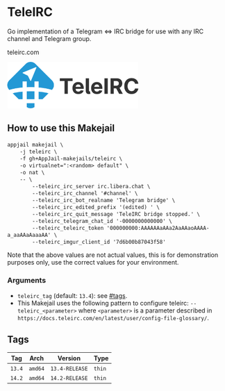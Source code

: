 # TeleIRC

Go implementation of a Telegram &lt;=> IRC bridge for use with any IRC channel and Telegram group.

teleirc.com

<img src="https://github.com/RITlug/teleirc/blob/main/assets/svg/horizontal_color.svg?raw=true" alt="teleirc logo" width="60%" height="auto">

## How to use this Makejail

```
appjail makejail \
    -j teleirc \
    -f gh+AppJail-makejails/teleirc \
    -o virtualnet=":<random> default" \
    -o nat \
    -- \
        --teleirc_irc_server irc.libera.chat \
        --teleirc_irc_channel '#channel' \
        --teleirc_irc_bot_realname 'Telegram bridge' \
        --teleirc_irc_edited_prefix '(edited) ' \
        --teleirc_irc_quit_message 'TeleIRC bridge stopped.' \
        --teleirc_telegram_chat_id '-0000000000000' \
        --teleirc_teleirc_token '000000000:AAAAAAaAAa2AaAAaoAAAA-a_aaAAaAaaaAA' \
        --teleirc_imgur_client_id '7d6b00b87043f58'
```

Note that the above values are not actual values, this is for demonstration purposes only, use the correct values for your environment.

### Arguments

* `teleirc_tag` (default: `13.4`): see [#tags](#tags).
* This Makejail uses the following pattern to configure teleirc: `--teleirc_<parameter>` where `<parameter>` is a parameter described in `https://docs.teleirc.com/en/latest/user/config-file-glossary/`.

## Tags

| Tag    | Arch    | Version        | Type   |
| ------ | ------- | -------------- | ------ |
| `13.4` | `amd64` | `13.4-RELEASE` | `thin` |
| `14.2` | `amd64` | `14.2-RELEASE` | `thin` |
